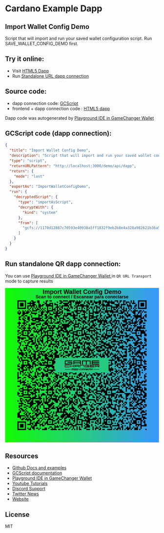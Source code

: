 
# Cardano Example Dapp

## **Import Wallet Config Demo**

Script that will import and run your saved wallet configuration script. Run SAVE_WALLET_CONFIG_DEMO first.


## Try it online: 

-  Visit [HTML5 Dapp](https://gamechangerfinance.github.io/gamechanger.wallet/examples/Import%20Wallet%20Config%20Demo.html)
-  Run [Standalone URL dapp connection](https://beta-wallet.gamechanger.finance/api/2/run/1-H4sIAAAAAAAAAz2QS2_CMBCE_4rlMyIvHklOjYBWSLRU0JZDVUUmdsCqE1v2Uhqh_PfamHLzWjOzs98FAwfBcI6XjZIa0I4IwQDNZFvzA5qzRuIBpsxUmivgsrXK7fWN4EgAnbkQiHsraSnSpxZ18qSRIT-MorNPq65pJ01cAvJZQ7Sx2m3xsSh3xWq1eCtn65fH5VM5XzyvUc21gaFdDZ1y7bzHzprBSbfvm9UrAWDa9TkCqDwIhKyIOEoDeRKGYUBt9YAoHlCi1N2I8wtuJHWRghjA_QCzX9e-MHcGHoEncANgz3JOyirdKWDUI3Bft34eQWG2_z1v0h2Ho5N985a6MzoDrHFbay0bnH_iQ1UbWz6KpiGN4jSdVtNwnCVsFGZJSsZ1HaVJXGdsH-9TNiJJnJIsjSdxtE8mZDwdHqrSMADeHsyDIMDs-UHgaZnAc7eaG3K7Hn_1ff8HvVJ41fYBAAA)

## Source code:

- dapp connection code: [GCScript](Import%20Wallet%20Config%20Demo.gcscript)
- frontend + dapp connection code : [HTML5 dapp](Import%20Wallet%20Config%20Demo.html)

Dapp code was autogenerated by [Playground IDE in GameChanger Wallet ](https://beta-wallet.gamechanger.finance/playground)

## GCScript code (dapp connection):
```json
{
  "title": "Import Wallet Config Demo",
  "description": "Script that will import and run your saved wallet configuration script. Run SAVE_WALLET_CONFIG_DEMO first.",
  "type": "script",
  "returnURLPattern": "http://localhost:3000/demo/api/dapp",
  "return": {
    "mode": "last"
  },
  "exportAs": "ImportWalletConfigDemo",
  "run": {
    "decryptedScript": {
      "type": "importAsScript",
      "decryptWith": {
        "kind": "system"
      },
      "from": [
        "gcfs://1170d12887c70593e40938a5ff1832f9eb2b8e4a328a982621b36a57.gc_settings@latest://scripts/config.gcscript.sys"
      ]
    }
  }
}
```

## Run standalone QR dapp connection: 

You can use [Playground IDE in GameChanger Wallet ](https://beta-wallet.gamechanger.finance/playground) in `QR URL Transport` mode to capture results

[![This GCScript/URL is too large! make it shorter uploading parts to GCFS. Unable to generate QR code](Import%20Wallet%20Config%20Demo.png)](https://gamechangerfinance.github.io/gamechanger.wallet/examples/Import%20Wallet%20Config%20Demo.png)

## Resources
- [Github Docs and examples](https://github.com/GameChangerFinance/gamechanger.wallet/)
- [GCScript documentation](https://beta-wallet.gamechanger.finance/doc/api/v2/api.html)
- [Playground IDE in GameChanger Wallet ](https://beta-wallet.gamechanger.finance/playground)
- [Youtube Tutorials](https://www.youtube.com/@gamechanger.finance)
- [Discord Support](https://discord.gg/vpbfyRaDKG)
- [Twitter News](https://twitter.com/GameChangerOk)
- [Website](https://gamechanger.finance)

## License
MIT 
    
